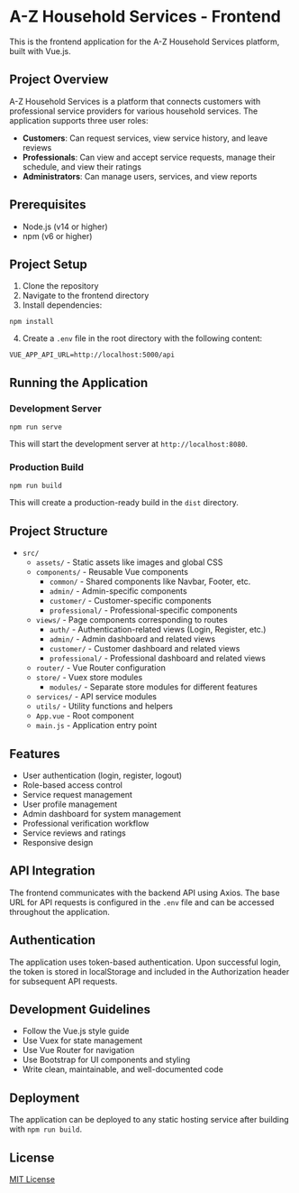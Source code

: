# A-Z Household Services - Frontend

This is the frontend application for the A-Z Household Services platform, built with Vue.js.

## Project Overview

A-Z Household Services is a platform that connects customers with professional service providers for various household services. The application supports three user roles:

- **Customers**: Can request services, view service history, and leave reviews
- **Professionals**: Can view and accept service requests, manage their schedule, and view their ratings
- **Administrators**: Can manage users, services, and view reports

## Prerequisites

- Node.js (v14 or higher)
- npm (v6 or higher)

## Project Setup

1. Clone the repository
2. Navigate to the frontend directory
3. Install dependencies:

```
npm install
```

4. Create a `.env` file in the root directory with the following content:

```
VUE_APP_API_URL=http://localhost:5000/api
```

## Running the Application

### Development Server

```
npm run serve
```

This will start the development server at `http://localhost:8080`.

### Production Build

```
npm run build
```

This will create a production-ready build in the `dist` directory.

## Project Structure

- `src/`
  - `assets/` - Static assets like images and global CSS
  - `components/` - Reusable Vue components
    - `common/` - Shared components like Navbar, Footer, etc.
    - `admin/` - Admin-specific components
    - `customer/` - Customer-specific components
    - `professional/` - Professional-specific components
  - `views/` - Page components corresponding to routes
    - `auth/` - Authentication-related views (Login, Register, etc.)
    - `admin/` - Admin dashboard and related views
    - `customer/` - Customer dashboard and related views
    - `professional/` - Professional dashboard and related views
  - `router/` - Vue Router configuration
  - `store/` - Vuex store modules
    - `modules/` - Separate store modules for different features
  - `services/` - API service modules
  - `utils/` - Utility functions and helpers
  - `App.vue` - Root component
  - `main.js` - Application entry point

## Features

- User authentication (login, register, logout)
- Role-based access control
- Service request management
- User profile management
- Admin dashboard for system management
- Professional verification workflow
- Service reviews and ratings
- Responsive design

## API Integration

The frontend communicates with the backend API using Axios. The base URL for API requests is configured in the `.env` file and can be accessed throughout the application.

## Authentication

The application uses token-based authentication. Upon successful login, the token is stored in localStorage and included in the Authorization header for subsequent API requests.

## Development Guidelines

- Follow the Vue.js style guide
- Use Vuex for state management
- Use Vue Router for navigation
- Use Bootstrap for UI components and styling
- Write clean, maintainable, and well-documented code

## Deployment

The application can be deployed to any static hosting service after building with `npm run build`.

## License

[MIT License](LICENSE)
